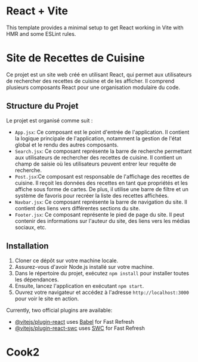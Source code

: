 # React + Vite

This template provides a minimal setup to get React working in Vite with HMR and some ESLint rules.

# Site de Recettes de Cuisine

Ce projet est un site web créé en utilisant React, qui permet aux utilisateurs de rechercher des recettes de cuisine et de les afficher. Il comprend plusieurs composants React pour une organisation modulaire du code.

## Structure du Projet

Le projet est organisé comme suit :

- `App.jsx`: Ce composant est le point d'entrée de l'application. Il contient la logique principale de l'application, notamment la gestion de l'état global et le rendu des autres composants.
- `Search.jsx`: Ce composant représente la barre de recherche permettant aux utilisateurs de rechercher des recettes de cuisine. Il contient un champ de saisie où les utilisateurs peuvent entrer leur requête de recherche.
- `Post.jsx`:Ce composant est responsable de l'affichage des recettes de cuisine. Il reçoit les données des recettes en tant que propriétés et les affiche sous forme de cartes. De plus, il utilise une barre de filtre et un système de favoris pour recréer la liste des recettes affichées.
- `Navbar.jsx`: Ce composant représente la barre de navigation du site. Il contient des liens vers différentes sections du site.
- `Footer.jsx`: Ce composant représente le pied de page du site. Il peut contenir des informations sur l'auteur du site, des liens vers les médias sociaux, etc.

## Installation

1. Cloner ce dépôt sur votre machine locale.
2. Assurez-vous d'avoir Node.js installé sur votre machine.
3. Dans le répertoire du projet, exécutez `npm install` pour installer toutes les dépendances.
4. Ensuite, lancez l'application en exécutant `npm start`.
5. Ouvrez votre navigateur et accédez à l'adresse `http://localhost:3000` pour voir le site en action.




Currently, two official plugins are available:

- [@vitejs/plugin-react](https://github.com/vitejs/vite-plugin-react/blob/main/packages/plugin-react/README.md) uses [Babel](https://babeljs.io/) for Fast Refresh
- [@vitejs/plugin-react-swc](https://github.com/vitejs/vite-plugin-react-swc) uses [SWC](https://swc.rs/) for Fast Refresh
# Cook2
